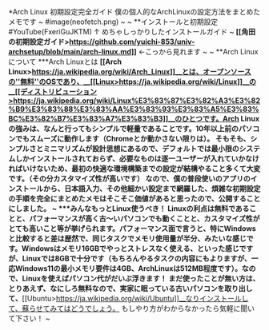 *Arch Linux 初期設定完全ガイド
僕の個人的なArchLinuxの設定方法をまとめたメモです
~
#image(neofetch.png)
~
~
**インストールと初期設定
#YouTube(FxeriGuJKTM)
↑ めちゃしっかりしたインストールガイド
~
__[[角田の初期設定ガイド>https://github.com/yuichi-853/univ-archsetup/blob/main/arch-linux.md]]__ ←こっから見れます
~
~
**Arch Linuxについて
***Arch Linuxとは
__[[Arch Linux>https://ja.wikipedia.org/wiki/Arch_Linux]]__とは、オープンソースの''無料''のOSであり、__[[Linux>https://ja.wikipedia.org/wiki/Linux]]__の__[[ディストリビューション>https://ja.wikipedia.org/wiki/Linux%E3%83%87%E3%82%A3%E3%82%B9%E3%83%88%E3%83%AA%E3%83%93%E3%83%A5%E3%83%BC%E3%82%B7%E3%83%A7%E3%83%B3]]__のひとつです。Arch Linuxの強みは、なんと行ってもシンプルで軽量であることです。10年以上前のパソコンでもスムーズに動作します（Chromeとか動かさない限りは）。
そもそも、シンプルさとミニマリズムが設計思想にあるので、デフォルトでは最小限のシステムしかインストールされておらず、必要なものは逐一ユーザーが入れていかなければいけないため、最初の快適な環境構築までの設定が結構やること多くて大変です。（その分カスタマイズ性が高いです）
なので、僕の普段使いのアプリのインストールから、日本語入力、その他細かい設定まで網羅した、煩雑な初期設定の手順を完全にまとめたメモはそこそこ価値があると思ったので、公開することにしました。
~
***みんなもっとLinux使うべき！
Linuxの利点は無料であることと、パフォーマンスが高く古〜いパソコンでも動くことと、カスタマイズ性がとても高いこと等が挙げられます。パフォーマンス面で言うと、特にWindowsと比較すると差は歴然で、同じタスクでメモリ使用量が半分、みたいな感じです。Windowsはメモリ16GBでやっとストレスなく使える、といった感じですが、Linuxでは8GBで十分です（もちろんやるタスクの内容にもよりますが、一応Windows11の最小メモリ要件は4GB、ArchLinuxは512MB程度です）。なので、Linuxを使えばパソコン代がだいぶ浮きます！
まだ使ったことが無い方は、とりあえず、なにしろ無料なので、実家に眠っている古いパソコンを取り出して、__[[Ubuntu>https://ja.wikipedia.org/wiki/Ubuntu]]__なりインストールして、蘇らせてみてはどうでしょう。
もしやり方がわからなかったら気軽に聞いて下さい！
~
